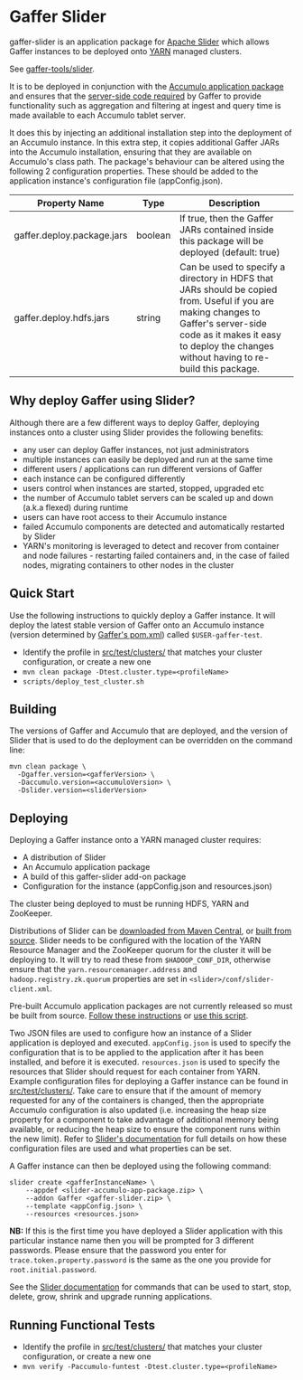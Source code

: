 
# Gaffer Slider

gaffer-slider is an application package for [Apache Slider](https://slider.incubator.apache.org) which allows Gaffer instances to be deployed onto [YARN](https://hadoop.apache.org/docs/stable/hadoop-yarn/hadoop-yarn-site/index.html) managed clusters.

See [gaffer-tools/slider](https://github.com/gchq/gaffer-tools/tree/master/slider).

It is to be deployed in conjunction with the [Accumulo application package](https://github.com/apache/incubator-slider/tree/develop/app-packages/accumulo) and ensures that the [server-side code required](https://github.com/gchq/Gaffer/wiki/Accumulo-Store-User-Guide#accumulo-set-up) by Gaffer to provide functionality such as aggregation and filtering at ingest and query time is made available to each Accumulo tablet server.

It does this by injecting an additional installation step into the deployment of an Accumulo instance. In this extra step, it copies additional Gaffer JARs into the Accumulo installation, ensuring that they are available on Accumulo's class path. The package's behaviour can be altered using the following 2 configuration properties. These should be added to the application instance's configuration file (appConfig.json).

| Property Name              | Type    | Description |
| -------------------------- | ------- | ----------- |
| gaffer.deploy.package.jars | boolean | If true, then the Gaffer JARs contained inside this package will be deployed (default: true) |
| gaffer.deploy.hdfs.jars    | string  | Can be used to specify a directory in HDFS that JARs should be copied from. Useful if you are making changes to Gaffer's server-side code as it makes it easy to deploy the changes without having to re-build this package. |


## Why deploy Gaffer using Slider?

Although there are a few different ways to deploy Gaffer, deploying instances onto a cluster using Slider provides the following benefits:

* any user can deploy Gaffer instances, not just administrators
* multiple instances can easily be deployed and run at the same time
* different users / applications can run different versions of Gaffer
* each instance can be configured differently
* users control when instances are started, stopped, upgraded etc
* the number of Accumulo tablet servers can be scaled up and down (a.k.a flexed) during runtime
* users can have root access to their Accumulo instance
* failed Accumulo components are detected and automatically restarted by Slider
* YARN's monitoring is leveraged to detect and recover from container and node failures - restarting failed containers and, in the case of failed nodes, migrating containers to other nodes in the cluster


## Quick Start

Use the following instructions to quickly deploy a Gaffer instance. It will deploy the latest stable version of Gaffer onto an Accumulo instance (version determined by [Gaffer's pom.xml](https://github.com/gchq/Gaffer/search?q=path%3A%2F+filename%3Apom.xml+"accumulo.version")) called `$USER-gaffer-test`.

* Identify the profile in [src/test/clusters/](src/test/clusters/) that matches your cluster configuration, or create a new one
* `mvn clean package -Dtest.cluster.type=<profileName>`
* `scripts/deploy_test_cluster.sh`


## Building

The versions of Gaffer and Accumulo that are deployed, and the version of Slider that is used to do the deployment can be overridden on the command line:

```
mvn clean package \
  -Dgaffer.version=<gafferVersion> \
  -Daccumulo.version=<accumuloVersion> \
  -Dslider.version=<sliderVersion>
```


## Deploying

Deploying a Gaffer instance onto a YARN managed cluster requires:

* A distribution of Slider
* An Accumulo application package
* A build of this gaffer-slider add-on package
* Configuration for the instance (appConfig.json and resources.json)

The cluster being deployed to must be running HDFS, YARN and ZooKeeper.

Distributions of Slider can be [downloaded from Maven Central](http://search.maven.org/#search%7Cgav%7C1%7Cg%3A%22org.apache.slider%22%20AND%20a%3A%22slider-assembly%22), or [built from source](https://slider.incubator.apache.org/docs/getting_started.html#build). Slider needs to be configured with the location of the YARN Resource Manager and the ZooKeeper quorum for the cluster it will be deploying to. It will try to read these from `$HADOOP_CONF_DIR`, otherwise ensure that the `yarn.resourcemanager.address` and `hadoop.registry.zk.quorum` properties are set in `<slider>/conf/slider-client.xml`.

Pre-built Accumulo application packages are not currently released so must be built from source. [Follow these instructions](https://github.com/apache/incubator-slider/blob/develop/app-packages/accumulo/README.md) or [use this script](scripts/build_accumulo_package.sh).

Two JSON files are used to configure how an instance of a Slider application is deployed and executed. `appConfig.json` is used to specify the configuration that is to be applied to the application after it has been installed, and before it is executed. `resources.json` is used to specify the resources that Slider should request for each container from YARN. Example configuration files for deploying a Gaffer instance can be found in [src/test/clusters/](src/test/clusters/). Take care to ensure that if the amount of memory requested for any of the containers is changed, then the appropriate Accumulo configuration is also updated (i.e. increasing the heap size property for a component to take advantage of additional memory being available, or reducing the heap size to ensure the component runs within the new limit). Refer to [Slider's documentation](https://slider.incubator.apache.org/docs/configuration/index.html) for full details on how these configuration files are used and what properties can be set.

A Gaffer instance can then be deployed using the following command:

```
slider create <gafferInstanceName> \
	--appdef <slider-accumulo-app-package.zip> \
	--addon Gaffer <gaffer-slider.zip> \
	--template <appConfig.json> \
	--resources <resources.json>
```

**NB:** If this is the first time you have deployed a Slider application with this particular instance name then you will be prompted for 3 different passwords. Please ensure that the password you enter for `trace.token.property.password` is the same as the one you provide for `root.initial.password`.

See the [Slider documentation](https://slider.incubator.apache.org/docs/getting_started.html#installapp) for commands that can be used to start, stop, delete, grow, shrink and upgrade running applications.

## Running Functional Tests

* Identify the profile in [src/test/clusters/](src/test/clusters/) that matches your cluster configuration, or create a new one
* `mvn verify -Paccumulo-funtest -Dtest.cluster.type=<profileName>`

